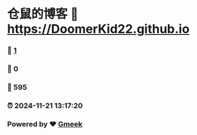 # 仓鼠的博客 :link: https://DoomerKid22.github.io 
### :page_facing_up: [1](https://DoomerKid22.github.io/tag.html) 
### :speech_balloon: 0 
### :hibiscus: 595 
### :alarm_clock: 2024-11-21 13:17:20 
### Powered by :heart: [Gmeek](https://github.com/Meekdai/Gmeek)
